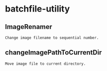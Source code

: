 # batchfile-utility

## ImageRenamer
    Change image filename to sequential number.

## changeImagePathToCurrentDir
    Move image file to current directory.
